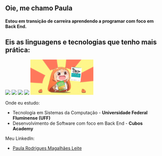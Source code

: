 ## Oie, me chamo Paula

#### Estou em transição de carreira aprendendo a programar com foco em Back End.

Eis as linguagens e tecnologias que tenho mais prática:
--
<img src= "https://img.shields.io/badge/JavaScript-323330?style=for-the-badge&logo=javascript&logoColor=F7DF1E"/>
<img src= "https://img.shields.io/badge/Node%20js-339933?style=for-the-badge&logo=nodedotjs&logoColor=white"/>
<img src= "https://img.shields.io/badge/Python-FFD43B?style=for-the-badge&logo=python&logoColor=blue"/>
<img src= "https://img.shields.io/badge/Amazon_AWS-FF9900?style=for-the-badge&logo=amazonaws&logoColor=white"/>


<img src="anime girl javascript.png" width="200">

Onde eu estudo:
- Tecnologia em Sistemas da Computação - **Universidade Federal Fluminense (UFF)**
- Desenvolvimento de Software com foco em Back End - **Cubos Academy**

Meu LinkedIn: 
- [Paula Rodrigues Magalhães Leite](https://www.linkedin.com/in/paularml/ "Link para meu LinkedIn")
